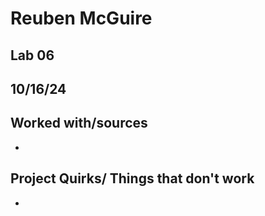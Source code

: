 # Reuben McGuire
## Lab 06
## 10/16/24
## Worked with/sources 
* 
## Project Quirks/ Things that don't work
* 